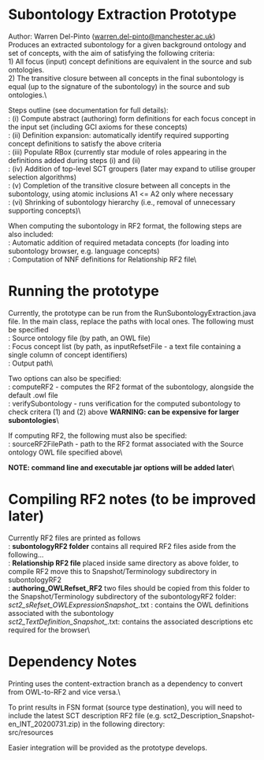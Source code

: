 # Subontology Extraction Prototype
Author: Warren Del-Pinto (warren.del-pinto@manchester.ac.uk)\
Produces an extracted subontology for a given background ontology and set of concepts, with the aim of satisfying the following criteria:\
    1) All focus (input) concept definitions are equivalent in the source and sub ontologies.\
    2) The transitive closure between all concepts in the final subontology is equal (up to the signature of the subontology) in the source and sub ontologies.\\

Steps outline (see documentation for full details):\
  : (i)   Compute abstract (authoring) form definitions for each focus concept in the input set (including GCI axioms for these concepts)\
  : (ii)  Definition expansion: automatically identify required supporting concept definitions to satisfy the above criteria\
  : (iii) Populate RBox (currently star module of roles appearing in the definitions added during steps (i) and (ii)\
  : (iv)  Addition of top-level SCT groupers (later may expand to utilise grouper selection algorithms)\
  : (v)   Completion of the transitive closure between all concepts in the subontology, using atomic inclusions A1 <= A2 only where necessary\
  : (vi)  Shrinking of subontology hierarchy (i.e., removal of unnecessary supporting concepts)\\

When computing the subontology in RF2 format, the following steps are also included:\
        : Automatic addition of required metadata concepts (for loading into subontology browser, e.g. language concepts)\
        : Computation of NNF definitions for Relationship RF2 file\\

# Running the prototype
Currently, the prototype can be run from the RunSubontologyExtraction.java file. In the main class, replace the paths with local ones. The following must be specified\
  : Source ontology file (by path, an OWL file)\
  : Focus concept list (by path, as inputRefsetFile - a text file containing a single column of concept identifiers)\
  : Output path\\

Two options can also be specified:\
  : computeRF2 - computes the RF2 format of the subontology, alongside the default .owl file\
  : verifySubontology - runs verification for the computed subontology to check critera (1) and (2) above **WARNING: can be expensive for larger subontologies**\\

If computing RF2, the following must also be specified:\
  : sourceRF2FilePath - path to the RF2 format associated with the Source ontology OWL file specified above\\
        
**NOTE: command line and executable jar options will be added later**\
   
# Compiling RF2 notes (to be improved later)
Currently RF2 files are printed as follows\
  : **subontologyRF2 folder** contains all required RF2 files aside from the following...\
  : **Relationship RF2 file** placed inside same directory as above folder, to compile RF2 move this to Snapshot/Terminology subdirectory in subontologyRF2\
  : **authoring_OWLRefset_RF2** two files should be copied from this folder to the Snapshot/Terminology subdirectory of the subontologyRF2 folder:\
                *sct2_sRefset_OWLExpressionSnapshot_*.txt : contains the OWL definitions associated with the subontology\
                *sct2_TextDefinition_Snapshot_*.txt: contains the associated descriptions etc required for the browser\\

# Dependency Notes
Printing uses the content-extraction branch as a dependency to convert from OWL-to-RF2 and vice versa.\\

To print results in FSN format (source type destination), you will need to include the latest SCT description RF2 file (e.g. sct2_Description_Snapshot-en_INT_20200731.zip) in the following directory:\
src/resources

Easier integration will be provided as the prototype develops.
